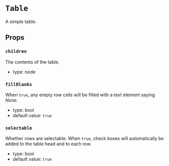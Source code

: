 `Table`
=======

A simple table.

Props
-----

### `children`

The contents of the table.

- type: node


### `fillBlanks`

When `true`, any empty row cells will be filled with a text element saying *None*.

- type: bool
- default value: `true`


### `selectable`

Whether rows are selectable. When `true`, check boxes will automatically be added to the table head and to each row.

- type: bool
- default value: `true`

